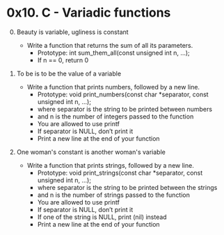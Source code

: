# 0x10. C - Variadic functions

0. Beauty is variable, ugliness is constant 
	- Write a function that returns the sum of all its parameters.
		- Prototype: int sum_them_all(const unsigned int n, ...);
		- If n == 0, return 0

1. To be is to be the value of a variable 
	- Write a function that prints numbers, followed by a new line.
		- Prototype: void print_numbers(const char *separator, const unsigned int n, ...);
		- where separator is the string to be printed between numbers
		- and n is the number of integers passed to the function
		- You are allowed to use printf
		- If separator is NULL, don’t print it
		- Print a new line at the end of your function

2. One woman's constant is another woman's variable
	- Write a function that prints strings, followed by a new line.
		- Prototype: void print_strings(const char *separator, const unsigned int n, ...);
		- where separator is the string to be printed between the strings
		- and n is the number of strings passed to the function
		- You are allowed to use printf
		- If separator is NULL, don’t print it
		- If one of the string is NULL, print (nil) instead
		- Print a new line at the end of your function
